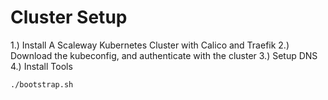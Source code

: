 # Cluster Setup
1.) Install A Scaleway Kubernetes Cluster with Calico and Traefik
2.) Download the kubeconfig, and authenticate with the cluster
3.) Setup DNS
4.) Install Tools
```sh
./bootstrap.sh
```
